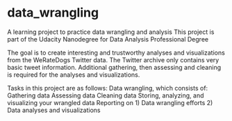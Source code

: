 # data_wrangling
A learning project to practice data wrangling and analysis
This project is part of the Udacity Nanodegree for Data Analysis Professional Degree
  
The goal is to create interesting and trustworthy analyses and visualizations from the WeRateDogs Twitter data. The Twitter archive only contains very basic tweet information. Additional gathering, then assessing and cleaning is required for the analyses and visualizations.
  
Tasks in this project are as follows:
    Data wrangling, which consists of:
        Gathering data
        Assessing data
        Cleaning data
    Storing, analyzing, and visualizing your wrangled data
    Reporting on 
        1) Data wrangling efforts 
        2) Data analyses and visualizations

